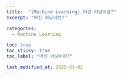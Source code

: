 ```yaml
---
title:  "[Machine Learning] 머신 러닝이란?"
excerpt: "머신 러닝이란?"

categories:
  - Machine Learning

toc: true
toc_sticky: true
toc_label: "머신 러닝이란?"

last_modified_at: 2022-01-02
---
```

